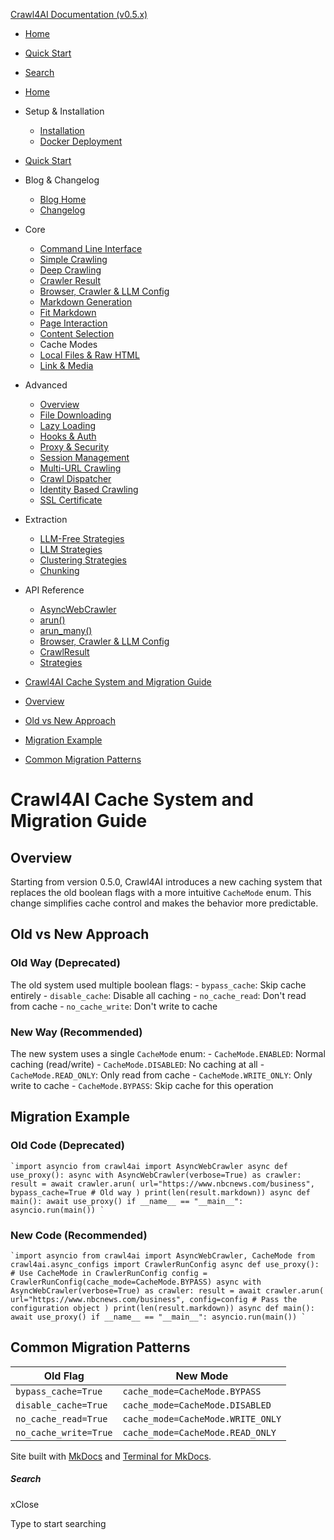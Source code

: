 [Crawl4AI Documentation (v0.5.x)](https://docs.crawl4ai.com/)

  * [ Home ](../..)
  * [ Quick Start ](../quickstart/)
  * [ Search ](#)



  * [Home](../..)
  * Setup & Installation
    * [Installation](../installation/)
    * [Docker Deployment](../docker-deployment/)
  * [Quick Start](../quickstart/)
  * Blog & Changelog
    * [Blog Home](../../blog/)
    * [Changelog](https://github.com/unclecode/crawl4ai/blob/main/CHANGELOG.md)
  * Core
    * [Command Line Interface](../cli/)
    * [Simple Crawling](../simple-crawling/)
    * [Deep Crawling](../deep-crawling/)
    * [Crawler Result](../crawler-result/)
    * [Browser, Crawler & LLM Config](../browser-crawler-config/)
    * [Markdown Generation](../markdown-generation/)
    * [Fit Markdown](../fit-markdown/)
    * [Page Interaction](../page-interaction/)
    * [Content Selection](../content-selection/)
    * Cache Modes
    * [Local Files & Raw HTML](../local-files/)
    * [Link & Media](../link-media/)
  * Advanced
    * [Overview](../../advanced/advanced-features/)
    * [File Downloading](../../advanced/file-downloading/)
    * [Lazy Loading](../../advanced/lazy-loading/)
    * [Hooks & Auth](../../advanced/hooks-auth/)
    * [Proxy & Security](../../advanced/proxy-security/)
    * [Session Management](../../advanced/session-management/)
    * [Multi-URL Crawling](../../advanced/multi-url-crawling/)
    * [Crawl Dispatcher](../../advanced/crawl-dispatcher/)
    * [Identity Based Crawling](../../advanced/identity-based-crawling/)
    * [SSL Certificate](../../advanced/ssl-certificate/)
  * Extraction
    * [LLM-Free Strategies](../../extraction/no-llm-strategies/)
    * [LLM Strategies](../../extraction/llm-strategies/)
    * [Clustering Strategies](../../extraction/clustring-strategies/)
    * [Chunking](../../extraction/chunking/)
  * API Reference
    * [AsyncWebCrawler](../../api/async-webcrawler/)
    * [arun()](../../api/arun/)
    * [arun_many()](../../api/arun_many/)
    * [Browser, Crawler & LLM Config](../../api/parameters/)
    * [CrawlResult](../../api/crawl-result/)
    * [Strategies](../../api/strategies/)



  * [Crawl4AI Cache System and Migration Guide](#crawl4ai-cache-system-and-migration-guide)
  * [Overview](#overview)
  * [Old vs New Approach](#old-vs-new-approach)
  * [Migration Example](#migration-example)
  * [Common Migration Patterns](#common-migration-patterns)



# Crawl4AI Cache System and Migration Guide

## Overview

Starting from version 0.5.0, Crawl4AI introduces a new caching system that replaces the old boolean flags with a more intuitive `CacheMode` enum. This change simplifies cache control and makes the behavior more predictable.

## Old vs New Approach

### Old Way (Deprecated)

The old system used multiple boolean flags: - `bypass_cache`: Skip cache entirely - `disable_cache`: Disable all caching - `no_cache_read`: Don't read from cache - `no_cache_write`: Don't write to cache

### New Way (Recommended)

The new system uses a single `CacheMode` enum: - `CacheMode.ENABLED`: Normal caching (read/write) - `CacheMode.DISABLED`: No caching at all - `CacheMode.READ_ONLY`: Only read from cache - `CacheMode.WRITE_ONLY`: Only write to cache - `CacheMode.BYPASS`: Skip cache for this operation

## Migration Example

### Old Code (Deprecated)

```
`import asyncio from crawl4ai import AsyncWebCrawler async def use_proxy(): async with AsyncWebCrawler(verbose=True) as crawler: result = await crawler.arun( url="https://www.nbcnews.com/business", bypass_cache=True # Old way ) print(len(result.markdown)) async def main(): await use_proxy() if __name__ == "__main__": asyncio.run(main()) `
```

### New Code (Recommended)

```
`import asyncio from crawl4ai import AsyncWebCrawler, CacheMode from crawl4ai.async_configs import CrawlerRunConfig async def use_proxy(): # Use CacheMode in CrawlerRunConfig config = CrawlerRunConfig(cache_mode=CacheMode.BYPASS) async with AsyncWebCrawler(verbose=True) as crawler: result = await crawler.arun( url="https://www.nbcnews.com/business", config=config # Pass the configuration object ) print(len(result.markdown)) async def main(): await use_proxy() if __name__ == "__main__": asyncio.run(main()) `
```

## Common Migration Patterns

Old Flag | New Mode  
---|---  
`bypass_cache=True` | `cache_mode=CacheMode.BYPASS`  
`disable_cache=True` | `cache_mode=CacheMode.DISABLED`  
`no_cache_read=True` | `cache_mode=CacheMode.WRITE_ONLY`  
`no_cache_write=True` | `cache_mode=CacheMode.READ_ONLY`  
  
Site built with [MkDocs](http://www.mkdocs.org) and [Terminal for MkDocs](https://github.com/ntno/mkdocs-terminal). 

##### Search

xClose

Type to start searching
